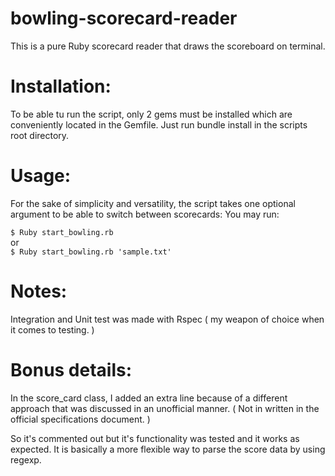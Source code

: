 # bowling-scorecard-reader
This is a pure Ruby scorecard reader that draws the scoreboard on terminal.


# Installation:

To be able tu run the script, only 2 gems must be installed which are conveniently located in the Gemfile.
Just run bundle install in the scripts root directory.

# Usage:

For the sake of simplicity and versatility, the script takes one optional argument to be able to switch between scorecards:
You may run:

`$ Ruby start_bowling.rb` <br>
or <br>
`$ Ruby start_bowling.rb 'sample.txt'` 

# Notes:

Integration and Unit test was made with Rspec ( my weapon of choice when it comes to testing. )

# Bonus details:

In the score_card class, I added an extra line because of a different approach that was discussed
in an unofficial manner. ( Not in written in the official specifications document. )

So it's commented out but it's functionality was tested and it works as expected.
It is basically a more flexible way to parse the score data by using regexp.

 